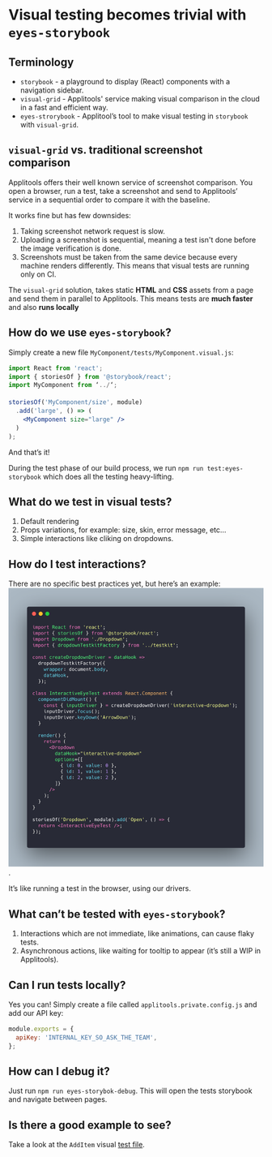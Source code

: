 # Visual testing becomes trivial with **`eyes-storybook`**

## Terminology
* `storybook` - a playground to display (React) components with a navigation sidebar.
* `visual-grid` - Applitools' service making visual comparison in the cloud in a fast and efficient way.
* `eyes-strorybook` - Applitool’s tool to make visual testing in `storybook` with `visual-grid`.

## `visual-grid` vs. traditional screenshot comparison
Applitools offers their well known service of screenshot comparison. You open a browser, run a test, take a screenshot and send to Applitools’ service in a sequential order to compare it with the baseline.

It works fine but has few downsides:
1. Taking screenshot network request is slow.
2. Uploading a screenshot is sequential, meaning a test isn't done before the image verification is done.
3. Screenshots must be taken from the same device because every machine renders differently. This means that visual tests are running only on CI.


The `visual-grid` solution, takes static **HTML** and **CSS** assets from a page and send them in parallel to Applitools.
This means tests are **much faster** and also **runs locally**

## How do we use `eyes-storybook`?
Simply create a new file `MyComponent/tests/MyComponent.visual.js`:

```jsx
import React from 'react';
import { storiesOf } from '@storybook/react';
import MyComponent from ‘../‘;

storiesOf('MyComponent/size', module)
  .add('large', () => (
    <MyComponent size="large" />
  )
);
```

And that’s it!

During the test phase of our build process, we run `npm run test:eyes-storybook` which does all the testing heavy-lifting.

## What do we test in visual tests?
1. Default rendering
2. Props variations, for example: size, skin, error message, etc…
3. Simple interactions like cliking on dropdowns.

## How do I test interactions?
There are no specific best practices yet, but here’s an example:
![pseudo interactive example](../assets/component-visual-test-interactive.png).

It’s like running a test in the browser, using our drivers.


## What can’t be tested with `eyes-storybook`?
1. Interactions which are not immediate, like animations, can cause flaky tests.
2. Asynchronous actions, like waiting for tooltip to appear (it’s still a WIP in Applitools).


## Can I run tests locally?
Yes you can!
Simply create a file called `applitools.private.config.js` and add our API key:

```js
module.exports = {
  apiKey: 'INTERNAL_KEY_SO_ASK_THE_TEAM',
};
```

## How can I debug it?
Just run `npm run eyes-storybok-debug`. This will open the tests storybook and navigate between pages.

## Is there a good example to see?
Take a look at the `AddItem` visual [test file](https://github.com/wix/wix-style-react/blob/master/src/AddItem/tests/AddItem.visual.js).